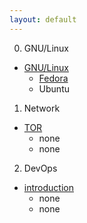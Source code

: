 ```yaml
---
layout: default
---
```


0. GNU/Linux
- [GNU/Linux](https://antisec12.github.io/presentation/gnulinux/)
  - [Fedora](https://antisec12.github.io/presentation/fedora/)
  - Ubuntu



1. Network
- [TOR](https://antisec12.github.io/presentation/Tor/)
  - none
  - none


2. DevOps
- [introduction]()
  - none
  - none

